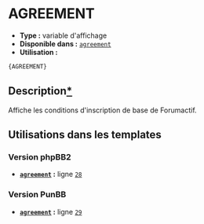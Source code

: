 # AGREEMENT
* __Type :__ variable d'affichage
* __Disponible dans :__ [`agreement`](../tpl/var/agreement.md#readme)
* __Utilisation :__

```html
{AGREEMENT}
```

## Description[*](https://fa-tvars.appspot.com/var/AGREEMENT)
Affiche les conditions d'inscription de base de Forumactif.

## Utilisations dans les templates

### Version phpBB2
* __[`agreement`](../tpl/var/agreement.md#readme) :__ ligne [`28`](../tpl/src/subsilver/agreement.tpl#L28)

### Version PunBB
* __[`agreement`](../tpl/var/agreement.md#readme) :__ ligne [`29`](../tpl/src/punbb/agreement.tpl#L29)